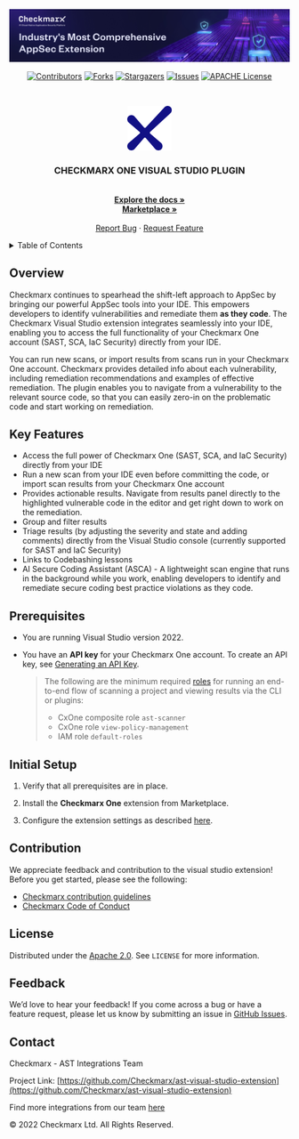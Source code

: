 <img src="https://raw.githubusercontent.com/Checkmarx/ci-cd-integrations/main/.images/PluginBanner.jpg">
<br />
<div align="center">

[![Contributors][contributors-shield]][contributors-url]
[![Forks][forks-shield]][forks-url]
[![Stargazers][stars-shield]][stars-url]
[![Issues][issues-shield]][issues-url]
[![APACHE License][license-shield]][license-url]

</div>
<br />

<p align="center">
  <a href="https://github.com/Checkmarx/ast-visual-studio-extension">
    <img src="https://raw.githubusercontent.com/Checkmarx/ci-cd-integrations/main/.images/cx_x_icon.png" alt="Logo" width="80" height="80" />
  </a>

<h3 align="center">CHECKMARX ONE VISUAL STUDIO PLUGIN</h3>

<p align="center">
    <br />
    <a href="https://docs.checkmarx.com/en/34965-68738-checkmarx-one-visual-studio-extension--plugin-.html"><strong>Explore the docs »</strong></a>
    <br />
    <a href="https://marketplace.visualstudio.com/items?itemName=checkmarx.astVisualStudioExtension"><strong>Marketplace »</strong></a>
    <br />
    <br />
    <a href="https://github.com/Checkmarx/ast-visual-studio-extension/issues/new">Report Bug</a>
    ·
    <a href="https://github.com/Checkmarx/ast-visual-studio-extension/issues/new">Request Feature</a>
</p>



<!-- TABLE OF CONTENTS -->
<details>
  <summary>Table of Contents</summary>
  <ol>
    <li><a href="#overview">Overview</a></li>
    <li><a href="#key-features">Key Features</a></li>
    <li><a href="#prerequisites">Prerequisites</a></li>
    <li><a href="#initial-setup">Initial Setup</a></li>
    <li><a href="#contributing">Contributing</a></li>
    <li><a href="#license">License</a></li>
	  <li><a href="#feedback">Feedback</a></li>
    <li><a href="#contact">Contact</a></li>
  </ol>
</details>



<!-- ABOUT THE PROJECT -->
## Overview

Checkmarx continues to spearhead the shift-left approach to AppSec by bringing our powerful AppSec tools into your IDE. This empowers developers to identify vulnerabilities and remediate them **as they code**. The Checkmarx Visual Studio extension integrates seamlessly into your IDE, enabling you to access the full functionality of your Checkmarx One account (SAST, SCA, IaC Security) directly from your IDE.

You can run new scans, or import results from scans run in your Checkmarx One account. Checkmarx provides detailed info about each vulnerability, including remediation recommendations and examples of effective remediation. The plugin enables you to navigate from a vulnerability to the relevant source code, so that you can easily zero-in on the problematic code and start working on remediation.


## Key Features

-  Access the full power of Checkmarx One (SAST, SCA, and IaC Security) directly from your IDE
-  Run a new scan from your IDE even before committing the code, or import scan results from your Checkmarx One account
-  Provides actionable results. Navigate from results panel directly to the highlighted vulnerable code in the editor and get right down to work on the remediation.
-  Group and filter results
-  Triage results (by adjusting the severity and state and adding comments) directly from the Visual Studio console (currently supported for SAST and IaC Security)
-  Links to Codebashing lessons
-  AI Secure Coding Assistant (ASCA) - A lightweight scan engine that runs in the background while you work, enabling developers to identify and remediate secure coding best practice violations as they code.


## Prerequisites

-  You are running Visual Studio version 2022.

-  You have an **API key** for your Checkmarx One account. To create an     API key, see
[Generating an API Key](https://checkmarx.atlassian.net/wiki/spaces/AST/pages/5859574017/Generating+an+API+Key).
	> The following are the minimum required  [roles](https://docs.checkmarx.com/en/34965-68603-managing-roles.html "Managing Roles")  for running an end-to-end flow of scanning a project and viewing results via the CLI or plugins:
	> -   CxOne composite role  `ast-scanner`    
	> -   CxOne role  `view-policy-management`
	> -   IAM role  `default-roles`


## Initial Setup

1.  Verify that all prerequisites are in place.

2.  Install the **Checkmarx One** extension from Marketplace.

3.  Configure the extension settings as described [here](https://checkmarx.com/resource/documents/en/34965-68739-installing-and-setting-up-the-checkmarx-one-visual-studio-extension.html).


## Contribution

We appreciate feedback and contribution to the visual studio extension! Before you get started, please see the following:

- [Checkmarx contribution guidelines](docs/contributing.md)
- [Checkmarx Code of Conduct](docs/code_of_conduct.md)

<!-- LICENSE -->
## License
Distributed under the [Apache 2.0](LICENSE). See `LICENSE` for more information.

## Feedback
We’d love to hear your feedback! If you come across a bug or have a feature request, please let us know by submitting an issue in [GitHub Issues](https://github.com/Checkmarx/ast-visual-studio-extension/issues).

<!-- CONTACT -->
## Contact

Checkmarx - AST Integrations Team

Project Link: [https://github.com/Checkmarx/ast-visual-studio-extension](https://github.com/Checkmarx/ast-visual-studio-extension)

Find more integrations from our team [here](https://github.com/Checkmarx/ci-cd-integrations#checkmarx-ast-integrations)


© 2022 Checkmarx Ltd. All Rights Reserved.

<!-- MARKDOWN LINKS & IMAGES -->
<!-- https://www.markdownguide.org/basic-syntax/#reference-style-links -->
[contributors-shield]: https://img.shields.io/github/contributors/Checkmarx/ast-visual-studio-extension.svg
[contributors-url]: https://github.com/Checkmarx/ast-visual-studio-extension/graphs/contributors
[forks-shield]: https://img.shields.io/github/forks/Checkmarx/ast-visual-studio-extension.svg
[forks-url]: https://github.com/Checkmarx/ast-visual-studio-extension/network/members
[stars-shield]: https://img.shields.io/github/stars/Checkmarx/ast-visual-studio-extension.svg
[stars-url]: https://github.com/Checkmarx/ast-visual-studio-extension/stargazers
[issues-shield]: https://img.shields.io/github/issues/Checkmarx/ast-visual-studio-extension.svg
[issues-url]: https://github.com/Checkmarx/ast-visual-studio-extension/issues
[license-shield]: https://img.shields.io/github/license/Checkmarx/ast-visual-studio-extension.svg
[license-url]: https://github.com/Checkmarx/ast-visual-studio-extension/blob/main/LICENSE.txt
